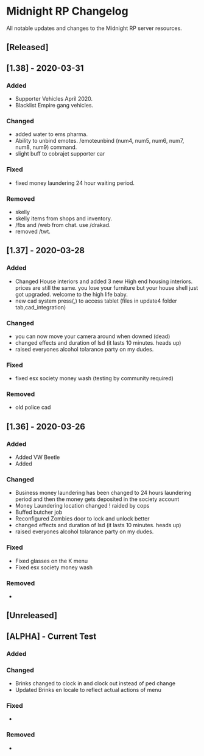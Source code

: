 # Midnight RP Changelog

All notable updates and changes to the Midnight RP server resources.

## [Released]


## [1.38] - 2020-03-31
### Added
- Supporter Vehicles April 2020.
- Blacklist Empire gang vehicles.


### Changed
- added water to ems pharma.
- Ability to unbind emotes. /emoteunbind (num4, num5, num6, num7, num8, num9) command.
- slight buff to cobrajet supporter car
### Fixed
- fixed money laundering 24 hour waiting period. 
### Removed
- skelly
- skelly items from shops and inventory.
- /fbs and /web from chat. use /drakad.
- removed /twt.


## [1.37] - 2020-03-28
### Added
- Changed House interiors and added 3 new High end housing interiors. prices are still the same. you lose your furniture but your house shell just got upgraded. welcome to the high life baby.
-  new cad system press(,) to access tablet (files in update4 folder tab,cad_integration)

### Changed
- you can now move your camera around when downed (dead) 
- changed effects and duration of lsd (it lasts 10 minutes. heads up)
- raised everyones alcohol tolarance party on my dudes.
### Fixed

- fixed esx society money wash (testing by community required)
### Removed
- old police cad

## [1.36] - 2020-03-26
### Added
- Added VW Beetle
- Added 
### Changed
- Business money laundering has been changed to 24 hours laundering period and then the money gets deposited in the society account
- Money Laundering location changed ! raided by cops
- Buffed butcher job
- Reconfigured Zombies door to lock and unlock better
- changed effects and duration of lsd (it lasts 10 minutes. heads up)
- raised everyones alcohol tolarance party on my dudes.
### Fixed
- Fixed glasses on the K menu
- Fixed esx society money wash
### Removed
- 

## [Unreleased]

## [ALPHA] - Current Test
### Added

### Changed
- Brinks changed to clock in and clock out instead of ped change
- Updated Brinks en locale to reflect actual actions of menu

### Fixed
- 
### Removed
- 
